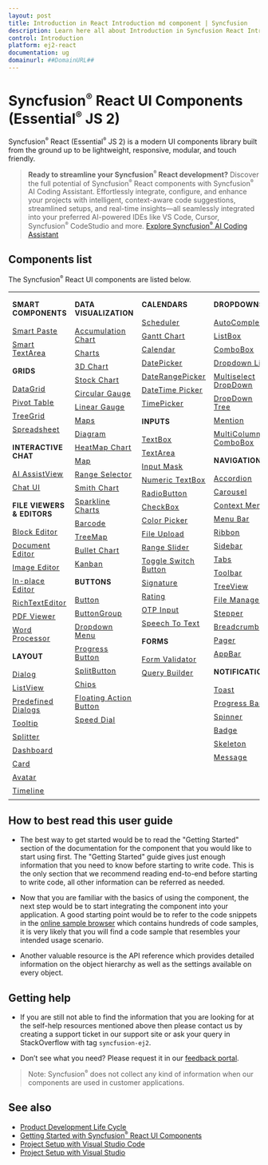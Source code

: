 ```yaml
---
layout: post
title: Introduction in React Introduction md component | Syncfusion
description: Learn here all about Introduction in Syncfusion React Introduction md component of Syncfusion Essential JS 2 and more.
control: Introduction 
platform: ej2-react
documentation: ug
domainurl: ##DomainURL##
---
```


# Syncfusion<sup style="font-size:70%">&reg;</sup> React UI Components (Essential<sup style="font-size:70%">&reg;</sup> JS 2)

Syncfusion<sup style="font-size:70%">&reg;</sup> React (Essential<sup style="font-size:70%">&reg;</sup> JS 2) is a modern UI components library built from the ground up to be lightweight, responsive, modular, and touch friendly.

> **Ready to streamline your Syncfusion<sup style="font-size:70%">&reg;</sup> React development?** Discover the full potential of Syncfusion<sup style="font-size:70%">&reg;</sup> React components with Syncfusion<sup style="font-size:70%">&reg;</sup> AI Coding Assistant. Effortlessly integrate, configure, and enhance your projects with intelligent, context-aware code suggestions, streamlined setups, and real-time insights—all seamlessly integrated into your preferred AI-powered IDEs like VS Code, Cursor, Syncfusion<sup style="font-size:70%">&reg;</sup> CodeStudio and more. [Explore Syncfusion<sup style="font-size:70%">&reg;</sup> AI Coding Assistant](https://ej2.syncfusion.com/react/documentation/ai-coding-assistants/overview)

## Components list

The Syncfusion<sup style="font-size:70%">&reg;</sup> React UI components are listed below.

<style>

tr
{
border:0 !important;
}

td
{
border:0 !important;
vertical-align: top;
}

.controlanchorlink
{
text-decoration: none!important;
font-size: 14px!important;
text-align: left!important;
padding: 5px 0px;
letter-spacing: 1px;
}
.controlcategory
{
font-size: 14px!important;
text-align: left!important;
font-weight: bold!important;
letter-spacing: 0.7px;
}
}

</style>

<table id="table" style="border: 0px;">
<tbody>
<colgroup>
<col style="width: 25%">
<col style="width: 25%">
<col style="width: 25%">
<col style="width: 25%">
</colgroup>
</tbody>
<tr>
    <td>
        <div><p class="controlcategory">SMART COMPONENTS</p></div>
        <div class="controlanchorlink"><a target="_self" href="https://ej2.syncfusion.com/react/documentation/smart-paste-button/getting-started/">Smart Paste</a></div>
        <div class="controlanchorlink"><a target="_self" href="https://ej2.syncfusion.com/react/documentation/smart-textarea/getting-started/">Smart TextArea</a></div>
        <div><p class="controlcategory">GRIDS</p></div>
        <div class="controlanchorlink"><a target="_self" href="https://ej2.syncfusion.com/react/documentation/grid/getting-started/">DataGrid</a></div>
        <div class="controlanchorlink"><a target="_self" href="https://ej2.syncfusion.com/react/documentation/pivotview/getting-started/">Pivot Table</a></div>
        <div class="controlanchorlink"><a target="_self" href="https://ej2.syncfusion.com/react/documentation/treegrid/getting-started/">TreeGrid</a></div>
         <div class="controlanchorlink"><a target="_self" href="https://ej2.syncfusion.com/react/documentation/spreadsheet/getting-started/">Spreadsheet</a></div>
         <div><p class="controlcategory">INTERACTIVE CHAT</p></div>
        <div class="controlanchorlink"><a target="_self" href="https://ej2.syncfusion.com/react/documentation/ai-assistview/getting-started">AI AssistView</a></div>
        <div class="controlanchorlink"><a target="_self" href="https://ej2.syncfusion.com/react/documentation/chat-ui/getting-started">Chat UI</a></div>
        <div><p class="controlcategory">FILE VIEWERS & EDITORS</p></div>
        <div class="controlanchorlink"><a target="_self" href="https://ej2.syncfusion.com/react/documentation/block-editor/getting-started">Block Editor</a></div>
        <div class="controlanchorlink"><a target="_self" href="https://ej2.syncfusion.com/react/documentation/document-editor/getting-started">Document Editor</a></div>
        <div class="controlanchorlink"><a target="_self" href="https://ej2.syncfusion.com/react/documentation/image-editor/getting-started">Image Editor</a></div>
        <div class="controlanchorlink"><a target="_self" href="https://ej2.syncfusion.com/react/documentation/inplace-editor/getting-started/">In-place Editor</a></div>
        <div class="controlanchorlink"><a target="_self" href="https://ej2.syncfusion.com/react/documentation/rich-text-editor/getting-started/">RichTextEditor</a></div>
        <div class="controlanchorlink"><a target="_self" href="https://ej2.syncfusion.com/react/documentation/pdfviewer/getting-started/">PDF Viewer</a></div>
        <div class="controlanchorlink"><a target="_self" href="https://ej2.syncfusion.com/react/documentation/document-editor/getting-started/">Word Processor</a></div>
        <div><p class="controlcategory">LAYOUT</p></div>
        <div class="controlanchorlink"><a target="_self" href="https://ej2.syncfusion.com/react/documentation/dialog/getting-started/">Dialog</a></div>
        <div class="controlanchorlink"><a target="_self" href="https://ej2.syncfusion.com/react/documentation/listview/getting-started/">ListView</a></div>
        <div class="controlanchorlink"><a target="_self" href="https://ej2.syncfusion.com/react/documentation/predefined-dialogs/getting-started">Predefined Dialogs</a></div>
        <div class="controlanchorlink"><a target="_self" href="https://ej2.syncfusion.com/react/documentation/tooltip/getting-started/">Tooltip</a></div>
        <div class="controlanchorlink"><a target="_self" href="https://ej2.syncfusion.com/react/documentation/splitter/getting-started/">Splitter</a></div>
        <div class="controlanchorlink"><a target="_self" href="https://ej2.syncfusion.com/react/documentation/dashboard-layout/getting-started/">Dashboard</a></div>
        <div class="controlanchorlink"><a target="_self" href="https://ej2.syncfusion.com/react/documentation/card/getting-started/">Card</a></div>
        <div class="controlanchorlink"><a target="_self" href="https://ej2.syncfusion.com/react/documentation/avatar/getting-started/">Avatar</a></div>
        <div class="controlanchorlink"><a target="_self" href="https://ej2.syncfusion.com/react/documentation/timeline/getting-started">Timeline</a></div>
    </td>
    <td>
        <div><p class="controlcategory">DATA VISUALIZATION</p></div>
        <div class="controlanchorlink"><a target="_self" href="https://ej2.syncfusion.com/react/documentation/accumulation-chart/getting-started">Accumulation Chart</a></div>
        <div class="controlanchorlink"><a target="_self" href="https://ej2.syncfusion.com/react/documentation/chart/getting-started/">Charts</a></div>
        <div class="controlanchorlink"><a target="_self" href="https://ej2.syncfusion.com/react/documentation/3d-chart/getting-started">3D Chart</a></div>
        <div class="controlanchorlink"><a target="_self" href="https://ej2.syncfusion.com/react/documentation/stock-chart/getting-started/">Stock Chart</a></div>
        <div class="controlanchorlink"><a target="_self" href="https://ej2.syncfusion.com/react/documentation/circular-gauge/getting-started/">Circular Gauge</a></div>
        <div class="controlanchorlink"><a target="_self" href="https://ej2.syncfusion.com/react/documentation/linear-gauge/getting-started/">Linear Gauge</a></div>
        <div class="controlanchorlink"><a target="_self" href="https://ej2.syncfusion.com/react/documentation/maps/getting-started">Maps</a></div>
        <div class="controlanchorlink"><a target="_self" href="https://ej2.syncfusion.com/react/documentation/diagram/getting-started/">Diagram</a></div>
        <div class="controlanchorlink"><a target="_self" href="https://ej2.syncfusion.com/react/documentation/heatmap-chart/getting-started/">HeatMap Chart</a></div>
        <div class="controlanchorlink"><a target="_self" href="https://ej2.syncfusion.com/react/documentation/maps/getting-started/">Map</a></div>
        <div class="controlanchorlink"><a target="_self" href="https://ej2.syncfusion.com/react/documentation/range-navigator/getting-started/">Range Selector</a></div>
        <div class="controlanchorlink"><a target="_self" href="https://ej2.syncfusion.com/react/documentation/smithchart/getting-started/">Smith Chart</a></div>
        <div class="controlanchorlink"><a target="_self" href="https://ej2.syncfusion.com/react/documentation/sparkline/getting-started/">Sparkline Charts</a></div>
        <div class="controlanchorlink"><a target="_self" href="https://ej2.syncfusion.com/react/documentation/barcode/getting-started/">Barcode</a></div>
        <div class="controlanchorlink"><a target="_self" href="https://ej2.syncfusion.com/react/documentation/treemap/getting-started/">TreeMap</a></div>
        <div class="controlanchorlink"><a target="_self" href="https://ej2.syncfusion.com/react/documentation/bullet-chart/getting-started/">Bullet Chart</a></div>
        <div class="controlanchorlink"><a target="_self" href="https://ej2.syncfusion.com/react/documentation/kanban/getting-started/">Kanban</a></div>
        <div><p class="controlcategory">BUTTONS</p></div>
        <div class="controlanchorlink"><a target="_self" href="https://ej2.syncfusion.com/react/documentation/button/getting-started/">Button</a></div>
        <div class="controlanchorlink"><a target="_self" href="https://ej2.syncfusion.com/react/documentation/button-group/getting-started/">ButtonGroup</a></div>
        <div class="controlanchorlink"><a target="_self" href="https://ej2.syncfusion.com/react/documentation/drop-down-button/getting-started/">Dropdown Menu</a></div>
        <div class="controlanchorlink"><a target="_self" href="https://ej2.syncfusion.com/react/documentation/progress-button/getting-started/">Progress Button</a></div>
        <div class="controlanchorlink"><a target="_self" href="https://ej2.syncfusion.com/react/documentation/split-button/getting-started/">SplitButton</a></div>
        <div class="controlanchorlink"><a target="_self" href="https://ej2.syncfusion.com/react/documentation/chips/getting-started/">Chips</a></div>
        <div class="controlanchorlink"><a target="_self" href="https://ej2.syncfusion.com/react/documentation/floating-action-button/getting-started/">Floating Action Button</a></div>
        <div class="controlanchorlink"><a target="_self" href="https://ej2.syncfusion.com/react/documentation/speed-dial/getting-started/">Speed Dial</a></div>
    </td>
    <td>
        <div><p class="controlcategory">CALENDARS</p></div>
        <div class="controlanchorlink"><a target="_self" href="https://ej2.syncfusion.com/react/documentation/schedule/getting-started/">Scheduler</a></div>
        <div class="controlanchorlink"><a target="_self" href="https://ej2.syncfusion.com/react/documentation/gantt/getting-started/">Gantt Chart</a></div>
        <div class="controlanchorlink"><a target="_self" href="https://ej2.syncfusion.com/react/documentation/calendar/getting-started/">Calendar</a></div>
        <div class="controlanchorlink"><a target="_self" href="https://ej2.syncfusion.com/react/documentation/datepicker/getting-started/">DatePicker</a></div>
        <div class="controlanchorlink"><a target="_self" href="https://ej2.syncfusion.com/react/documentation/daterangepicker/getting-started/">DateRangePicker</a></div>
        <div class="controlanchorlink"><a target="_self" href="https://ej2.syncfusion.com/react/documentation/datetimepicker/getting-started/">DateTime Picker</a></div>
        <div class="controlanchorlink"><a target="_self" href="https://ej2.syncfusion.com/react/documentation/timepicker/getting-started/">TimePicker</a></div>
        <div><p class="controlcategory">INPUTS</p></div>
        <div class="controlanchorlink"><a target="_self" href="https://ej2.syncfusion.com/react/documentation/textbox/getting-started/">TextBox</a></div>
        <div class="controlanchorlink"><a target="_self" href="https://ej2.syncfusion.com/react/documentation/textarea/getting-started">TextArea</a></div>
        <div class="controlanchorlink"><a target="_self" href="https://ej2.syncfusion.com/react/documentation/maskedtextbox/getting-started/">Input Mask</a></div>
        <div class="controlanchorlink"><a target="_self" href="https://ej2.syncfusion.com/react/documentation/numerictextbox/getting-started/">Numeric TextBox</a></div>
        <div class="controlanchorlink"><a target="_self" href="https://ej2.syncfusion.com/react/documentation/radio-button/getting-started/">RadioButton</a></div>
        <div class="controlanchorlink"><a target="_self" href="https://ej2.syncfusion.com/react/documentation/check-box/getting-started/">CheckBox</a></div>
        <div class="controlanchorlink"><a target="_self" href="https://ej2.syncfusion.com/react/documentation/color-picker/getting-started/">Color Picker</a></div>
        <div class="controlanchorlink"><a target="_self" href="https://ej2.syncfusion.com/react/documentation/uploader/getting-started/">File Upload</a></div>
        <div class="controlanchorlink"><a target="_self" href="https://ej2.syncfusion.com/react/documentation/range-slider/getting-started/">Range Slider</a></div>
        <div class="controlanchorlink"><a target="_self" href="https://ej2.syncfusion.com/react/documentation/switch/getting-started/">Toggle Switch Button</a></div>
        <div class="controlanchorlink"><a target="_self" href="https://ej2.syncfusion.com/react/documentation/signature/getting-started/">Signature</a></div>
        <div class="controlanchorlink"><a target="_self" href="https://ej2.syncfusion.com/react/documentation/rating/getting-started/">Rating</a></div>
        <div class="controlanchorlink"><a target="_self" href="https://ej2.syncfusion.com/react/documentation/otp-input/getting-started">OTP Input</a></div>
        <div class="controlanchorlink"><a target="_self" href="https://ej2.syncfusion.com/react/documentation/speech-to-text/getting-started">Speech To Text</a></div>
        <div><p class="controlcategory">FORMS</p></div>
        <div class="controlanchorlink"><a target="_self" href="https://ej2.syncfusion.com/react/documentation/form-validator/validation-rules/">Form Validator</a></div>
        <div class="controlanchorlink"><a target="_self" href="https://ej2.syncfusion.com/react/documentation/query-builder/getting-started/">Query Builder</a></div>
    </td>
    <td>
        <div><p class="controlcategory">DROPDOWNS</p></div>
        <div class="controlanchorlink"><a target="_self" href="https://ej2.syncfusion.com/react/documentation/auto-complete/getting-started/">AutoComplete</a></div>
        <div class="controlanchorlink"><a target="_self" href="https://ej2.syncfusion.com/react/documentation/list-box/getting-started/">ListBox</a></div>
        <div class="controlanchorlink"><a target="_self" href="https://ej2.syncfusion.com/react/documentation/combo-box/getting-started/">ComboBox</a></div>
        <div class="controlanchorlink"><a target="_self" href="https://ej2.syncfusion.com/react/documentation/drop-down-list/getting-started/">Dropdown List</a></div>
        <div class="controlanchorlink"><a target="_self" href="https://ej2.syncfusion.com/react/documentation/multi-select/getting-started/">Multiselect DropDown</a></div>
        <div class="controlanchorlink"><a target="_self" href="https://ej2.syncfusion.com/react/documentation/drop-down-tree/getting-started/">DropDown Tree</a></div>
        <div class="controlanchorlink"><a target="_self" href="https://ej2.syncfusion.com/react/documentation/mention/getting-started/">Mention</a></div>
        <div class="controlanchorlink"><a target="_self" href="https://ej2.syncfusion.com/react/documentation/multicolumn-combobox/getting-started">MultiColumn ComboBox</a></div>
        <div><p class="controlcategory">NAVIGATION</p></div>
        <div class="controlanchorlink"><a target="_self" href="https://ej2.syncfusion.com/react/documentation/accordion/getting-started/">Accordion</a></div>
        <div class="controlanchorlink"><a target="_self" href="https://ej2.syncfusion.com/react/documentation/carousel/getting-started/">Carousel</a></div>
        <div class="controlanchorlink"><a target="_self" href="https://ej2.syncfusion.com/react/documentation/context-menu/getting-started/">Context Menu</a></div>
        <div class="controlanchorlink"><a target="_self" href="https://ej2.syncfusion.com/react/documentation/menu/getting-started/">Menu Bar</a></div>
        <div class="controlanchorlink"><a target="_self" href="https://ej2.syncfusion.com/react/documentation/ribbon/getting-started">Ribbon</a></div>
        <div class="controlanchorlink"><a target="_self" href="https://ej2.syncfusion.com/react/documentation/sidebar/getting-started/">Sidebar</a></div>
        <div class="controlanchorlink"><a target="_self" href="https://ej2.syncfusion.com/react/documentation/tab/getting-started/">Tabs</a></div>
        <div class="controlanchorlink"><a target="_self" href="https://ej2.syncfusion.com/react/documentation/toolbar/getting-started/">Toolbar</a></div>
        <div class="controlanchorlink"><a target="_self" href="https://ej2.syncfusion.com/react/documentation/treeview/getting-started/">TreeView</a></div>
        <div class="controlanchorlink"><a target="_self" href="https://ej2.syncfusion.com/react/documentation/file-manager/getting-started/">File Manager</a></div>
        <div class="controlanchorlink"><a target="_self" href="https://ej2.syncfusion.com/react/documentation/stepper/getting-started">Stepper</a></div>
        <div class="controlanchorlink"><a target="_self" href="https://ej2.syncfusion.com/react/documentation/breadcrumb/getting-started/">Breadcrumb</a></div>
        <div class="controlanchorlink"><a target="_self" href="https://ej2.syncfusion.com/react/documentation/pager/getting-started/">Pager</a></div>
        <div class="controlanchorlink"><a target="_self" href="https://ej2.syncfusion.com/react/documentation/appbar/getting-started/">AppBar</a></div>
        <div><p class="controlcategory">NOTIFICATION</p></div>
        <div class="controlanchorlink"><a target="_self" href="https://ej2.syncfusion.com/react/documentation/toast/getting-started/">Toast</a></div>
        <div class="controlanchorlink"><a target="_self" href="https://ej2.syncfusion.com/react/documentation/progress-bar/getting-started/">Progress Bar</a></div>
        <div class="controlanchorlink"><a target="_self" href="https://ej2.syncfusion.com/react/documentation/spinner/getting-started/">Spinner</a></div>
        <div class="controlanchorlink"><a target="_self" href="https://ej2.syncfusion.com/react/documentation/badge/getting-started/">Badge</a></div>
        <div class="controlanchorlink"><a target="_self" href="https://ej2.syncfusion.com/react/documentation/skeleton/getting-started/">Skeleton</a></div>
        <div class="controlanchorlink"><a target="_self" href="https://ej2.syncfusion.com/react/documentation/message/getting-started/">Message</a></div>
    </td>
</tr>
</table>

## How to best read this user guide

* The best way to get started would be to read the "Getting Started" section
of the documentation for the component that you would like to start using first.
The "Getting Started" guide gives just enough information that you need to know
before starting to write code. This is the only section that we recommend reading
end-to-end before starting to write code, all other information can be referred as needed.

* Now that you are familiar with the basics of using the component, the next
step would be to start integrating the component into your application.
A good starting point would be to refer to the code snippets in the
[online sample browser](http://ej2.syncfusion.com/react/demos/) which contains
hundreds of code samples, it is very likely that you will find a code sample that
resembles your intended usage scenario.

* Another valuable resource is the API reference which provides detailed information
on the object hierarchy as well as the settings available on every object.

## Getting help

* If you are still not able to find the information that you are looking for at the
self-help resources mentioned above then please contact us by creating a support
ticket in our support site or ask your query in StackOverflow with tag `syncfusion-ej2`.

* Don’t see what you need? Please request it in our [feedback portal](https://www.syncfusion.com/feedback/react).

>Note: Syncfusion<sup style="font-size:70%">&reg;</sup> does not collect any kind of information when our components are used in customer applications.

## See also

* [Product Development Life Cycle](https://www.syncfusion.com/support/product-lifecycle/)
* [Getting Started with Syncfusion<sup style="font-size:70%">&reg;</sup> React UI Components](https://ej2.syncfusion.com/react/documentation/getting-started/quick-start/)
* [Project Setup with Visual Studio Code](https://ej2.syncfusion.com/react/documentation/visual-studio-code-integration/create-project/)
* [Project Setup with Visual Studio](https://ej2.syncfusion.com/react/documentation/visual-studio-integration/overview/)
